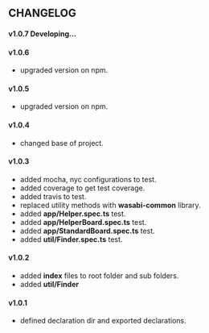 ## CHANGELOG

#### v1.0.7 Developing...

#### v1.0.6
* upgraded version on npm.

#### v1.0.5
* upgraded version on npm.

#### v1.0.4
* changed base of project.

#### v1.0.3
* added mocha, nyc configurations to test.
* added coverage to get test coverage.
* added travis to test.
* replaced utility methods with **wasabi-common** library.
* added **app/Helper.spec.ts** test.
* added **app/HelperBoard.spec.ts** test.
* added **app/StandardBoard.spec.ts** test.
* added **util/Finder.spec.ts** test.

#### v1.0.2
* added **index** files to root folder and sub folders.
* added **util/Finder**

#### v1.0.1
* defined declaration dir and exported declarations.

